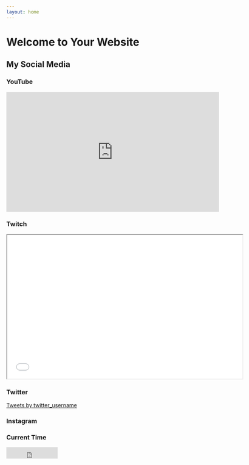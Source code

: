 ```yaml
---
layout: home
---
```


# Welcome to Your Website

## My Social Media

### YouTube

<iframe width="560" height="315" src="https://www.youtube.com/embed/VIDEO_ID" frameborder="0" allow="autoplay; encrypted-media" allowfullscreen></iframe>

### Twitch

<iframe src="twitch.html" height="378" width="620"></iframe>

### Twitter

<a class="twitter-timeline" href="https://twitter.com/twitter_username">Tweets by twitter_username</a> <script async src="https://platform.twitter.com/widgets.js" charset="utf-8"></script>

### Instagram

<blockquote class="instagram-media" data-instgrm-captioned data-instgrm-permalink="https://www.instagram.com/p/POST_LINK/" data-instgrm-version="13"></blockquote><script async defer src="//www.instagram.com/embed.js"></script>

### Current Time

<iframe src="https://free.timeanddate.com/clock/i7ts4j4v/n136/fn2/fs24/tct/pct/ftb/tt0/tw0/tm1/th1/ta1/tb4" frameborder="0" width="135" height="30"></iframe>
